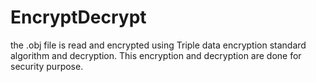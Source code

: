 # EncryptDecrypt
the .obj file is read and encrypted using Triple data encryption standard algorithm and decryption. This encryption and decryption are done for security purpose. 

